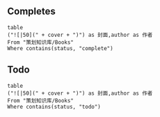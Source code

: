 ## Completes
```dataview
table
("![|50](" + cover + ")") as 封面,author as 作者
From "策划知识库/Books"
Where contains(status, "complete")
```


## Todo
```dataview
table
("![|50](" + cover + ")") as 封面,author as 作者
From "策划知识库/Books"
Where contains(status, "todo")
```